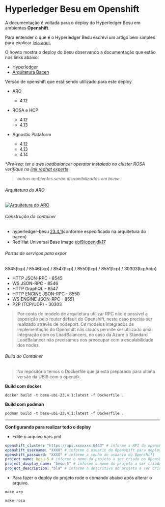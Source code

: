 # Hyperledger Besu em Openshift

A documentação é voltada para o deploy do Hyperledger Besu em ambientes **Openshift**.

Para entender o que é o Hyperledger Besu escrevi um artigo bem simples para explicar [leia aqui.](https://github.com/redhat-sa-brazil/drex-besu/blob/main/docs/hyperledger_besu.md "leia aqui.")

O howto mostra o deploy do besu observando a documentação que estão nos links abaixo:

- [Hyperledger](https://besu.hyperledger.org/23.4.0/private-networks/tutorials/kubernetes/playground "Hyperledger")
- [Arquitetura Bacen ](https://github.com/bacen/pilotord-kit-onboarding/blob/main/arquitetura.md "Arquitetura Bacen ")

Versão de openshift que está sendo utilizado para este deploy.
- ARO
	- 4.12

- ROSA e HCP
  - 4.12
  - 4.13

- Agnostic Plataform
  - 4.12
  - 4.13
  - 4.14

**Pre-req: ter o aws loadbalancer operator instalado no cluster ROSA verifique no [link redhat experts](https://cloud.redhat.com/experts/rosa/aws-load-balancer-operator/ "link redhat experts")*

> *outros ambientes serão disponibilizados em breve*

###### Arquitetura do ARO
[![Arquitetura do ARO](https://github.com/redhat-sa-brazil/drex-besu/blob/main/docs/aro_architecture.png "Arquitetura do ARO")](https://github.com/redhat-sa-brazil/drex-besu/blob/main/docs/aro_architecture.png "Arquitetura do ARO")

###### Construção do container

- hyperledger-besu [23.4.1](https://github.com/hyperledger/besu/releases/tag/23.4.1 "23.4.1")(conforme especificado na arquitetura do bacen)
- Red Hat Universal Base Image [ubi9/openjdk17](registry.access.redhat.com/ubi9/openjdk-17:latest "ubi9/openjdk17")

###### Portas de serviços para expor
8545(tcp) / 8546(tcp) / 8547(tcp) / 8550(tcp) / 8551(tcp) / 30303(tcp/udp)

- HTTP JSON-RPC - 8545
- WS JSON-RPC - 8546
- HTTP GraphQL - 8547
- HTTP ENGINE JSON-RPC - 8550
- WS ENGINE JSON-RPC -  8551
- P2P (TCP/UDP) - 30303

> Por conta do modelo de arquitetura utilizar RPC não é possivel a exposição pelo router default do Openshift, neste caso precisa ser realizado através de nodeport.
Os modelos integrados de implementação do Openshift nas clouds permite ser utilizado uma integração com os LoadBalancers, no caso da Azure o Standard LoadBalancer não precisamos nos preocupar com a escalabilidade dos nodes.

###### Build do Container
> No repositório temos o Dockerfile que já está preparado para ultima versão da UBI9 com o openjdk.

**Build com docker**

``
 docker build -t besu-ubi-23.4.1:latest -f Dockerfile .
``

**Build com podman**

``
 podman build -t besu-ubi-23.4.1:latest -f Dockerfile .
``

------------

**Configurando para realizar todo o deploy**

- Edite o arquivo vars.yml
```yaml
openshift_cluster: "https://api.xxxxxxx:6443" # informe a API do openshift
openshift_username: "XXXX" # informe o usuario do Openshift para deploy do projeto
openshift_password: "XXXX" # informe a senha do usuario do Openshift
project_name: besu-5 # informe o nome do projeto a ser criado no Openshift
project_display_name: "besu-5" # informe o nome do projeto a ser criado no Openshift
project_description: "bla" # informe o descritivo do projeto a ser criado no Openshift
```

- Para fazer o deploy do projeto rode o comando abaixo após alterar o arquivo.

``
  make aro
``

``
  make rosa
``